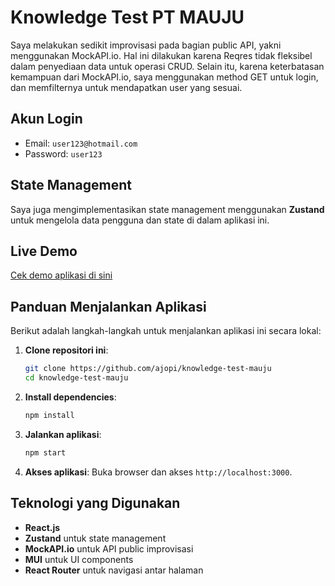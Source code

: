 # Knowledge Test PT MAUJU

Saya melakukan sedikit improvisasi pada bagian public API, yakni menggunakan MockAPI.io. Hal ini dilakukan karena Reqres tidak fleksibel dalam penyediaan data untuk operasi CRUD. Selain itu, karena keterbatasan kemampuan dari MockAPI.io, saya menggunakan method GET untuk login, dan memfilternya untuk mendapatkan user yang sesuai.

## Akun Login
- Email: `user123@hotmail.com`
- Password: `user123`

## State Management
Saya juga mengimplementasikan state management menggunakan **Zustand** untuk mengelola data pengguna dan state di dalam aplikasi ini.

## Live Demo
[Cek demo aplikasi di sini](https://knowledge-test-mauju.vercel.app/)  <!-- https://knowledge-test-mauju.vercel.app/ -->

## Panduan Menjalankan Aplikasi

Berikut adalah langkah-langkah untuk menjalankan aplikasi ini secara lokal:

1. **Clone repositori ini**:
    ```bash
    git clone https://github.com/ajopi/knowledge-test-mauju
    cd knowledge-test-mauju
    ```

2. **Install dependencies**:
    ```bash
    npm install
    ```

3. **Jalankan aplikasi**:
    ```bash
    npm start
    ```

4. **Akses aplikasi**:
   Buka browser dan akses `http://localhost:3000`.

## Teknologi yang Digunakan
- **React.js**
- **Zustand** untuk state management
- **MockAPI.io** untuk API public improvisasi
- **MUI** untuk UI components
- **React Router** untuk navigasi antar halaman
